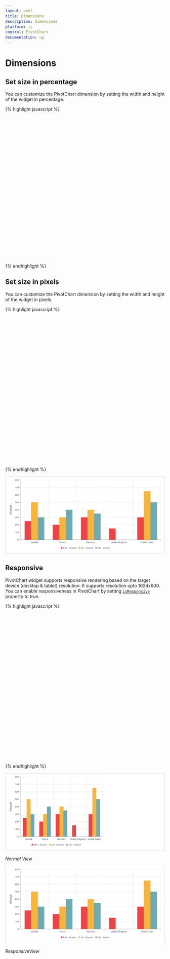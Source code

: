 ```yaml
---
layout: post
title: Dimensions
description: dimensions
platform: js
control: PivotChart
documentation: ug
---
```


# Dimensions

## Set size in percentage

You can customize the PivotChart dimension by setting the width and height of the widget in percentage.

{% highlight javascript %}

<body>
    <div id="PivotChart1" style="width: 100%; height: 450px" ></div>
    <script type="text/javascript">
                //Datasource
                ....
                ....
        $(function () {
            $("#PivotChart1").ejPivotChart({
                ....
                ....
                //Setting size to Chart container
                size: {
                    height: "80%",
                    width: "80%"
               }
            });
        });
    </script>
</body>

{% endhighlight %}

## Set size in pixels

You can customize the PivotChart dimension by setting the width and height of the widget in pixels.

{% highlight javascript %}

<body>
    <div id="PivotChart1" style="width: 950px; height: 460px" ></div>
    <script type="text/javascript">
                //Datasource
                ....
                ....
        $(function () {
            $("#PivotChart1").ejPivotChart({
                ....
                ....
                //Setting size to Chart container
                size: {
                    height: "460px",
                    width: "950px"
               }
            });
        });
    </script>
</body>

{% endhighlight %}

![](Dimensions_images/Dimensions.png) 

## Responsive

PivotChart widget supports responsive rendering based on the target device (desktop & tablet) resolution. It supports resolution upto 1024x600. You can enable responsiveness in PivotChart by setting [`isResponsive`](/api/js/ejpivotchart#members:isresponsive) property to true.

{% highlight javascript %}

<body>
    <div id="PivotChart1" style="min-width: 950px; min-height: 460px;width: 100%" ></div>
    <script type="text/javascript">
                //Datasource
                ....
                ....
        $(function () {
            $("#PivotChart1").ejPivotChart({
                ....
                ....
                //Enable responsiveness to change the Chart size dynamically.
                isResponsive: true,	
                size: {
                    height: "460px",
                    width: "950px"
               }
            });
        });
    </script>
</body>

{% endhighlight %}

![](Dimensions_images/NormalView.png)

_Normal View_

![](Dimensions_images/ResponsiveView.png)

_ResponsiveView_